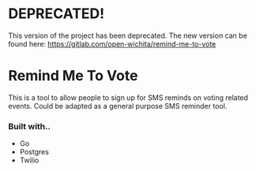 # DEPRECATED!

This version of the project has been deprecated. The new version can be found
here: https://gitlab.com/open-wichita/remind-me-to-vote

# Remind Me To Vote

This is a tool to allow people to sign up for SMS reminds on voting related
events. Could be adapted as a general purpose SMS reminder tool.


### Built with..

* Go
* Postgres
* Twilio
